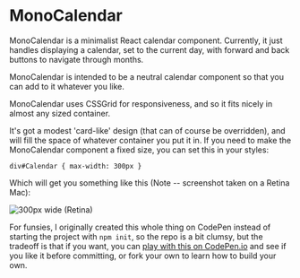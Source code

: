 MonoCalendar
============

MonoCalendar is a minimalist React calendar component.  Currently, it just handles 
displaying a calendar, set to the current day, with forward and back buttons to 
navigate through months. 

MonoCalendar is intended to be a neutral calendar component so that you can add to
it whatever you like. 

MonoCalendar uses CSSGrid for responsiveness, and so it fits nicely in almost any
sized container.  

It's got a modest 'card-like' design (that can of course be overridden), and will 
fill the space of whatever container you put it in.  If you need to make the 
MonoCalendar component a fixed size, you can set this in your styles:

```
div#Calendar { max-width: 300px }
```

Which will get you something like this (Note -- screenshot taken on a Retina Mac):

![300px wide (Retina)](https://i.imgur.com/yWWYoRb.png)

For funsies, I originally created this whole thing on CodePen instead of starting 
the project with `npm init`, so the repo is a bit clumsy, but the tradeoff is 
that if you want, you can 
[play with this on CodePen.io](https://codepen.io/bmelton/full/OEOJaR/) and see if
you like it before committing, or fork your own to learn how to build your own.

